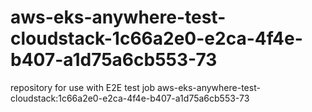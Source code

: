 # aws-eks-anywhere-test-cloudstack-1c66a2e0-e2ca-4f4e-b407-a1d75a6cb553-73
repository for use with E2E test job aws-eks-anywhere-test-cloudstack:1c66a2e0-e2ca-4f4e-b407-a1d75a6cb553-73
